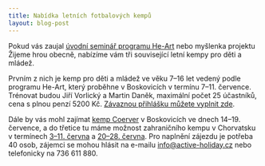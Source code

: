 ```yaml
---
title: Nabídka letních fotbalových kempů
layout: blog-post
---
```


Pokud vás zaujal [úvodní seminář programu He-Art][seminar] nebo myšlenka projektu Žijeme hrou obecně, nabízíme vám tři související letní kempy pro děti a mládež.

Prvním z nich je kemp pro děti a mládež ve věku 7–16 let vedený podle programu He-Art, který proběhne v Boskovicích v termínu 7–11. července. Trénovat budou Jiří Vorlický a Martin Daněk, maximální počet 25 účastníků, cena s plnou penzí 5200 Kč. [Závaznou přihlášku můžete vyplnit zde][prihlaska].

Dále by vás mohl zajímat [kemp Coerver][coerver] v Boskovicích ve dnech 14–19. července, a do třetice tu máme možnost zahraničního kempu v Chorvatsku v termínech [3–11. června][chorvatsko1] a [20–28. června][chorvatsko2]. Pro naplnění zájezdu je potřeba 40 osob, zájemci se mohou hlásit na e-mailu <info@active-holiday.cz> nebo telefonicky na 736 611 880.

[seminar]: /blog/2013/12/ohlednuti-za-seminarem-heart.html
[coerver]: http://www.coerver.cz/camp-detail.php?termin=7&typ=4
[chorvatsko1]: http://www.active-holiday.cz/nabidka-fotbalisti-5.pdf
[chorvatsko2]: http://www.active-holiday.cz/nabidka-fotbalisti-4.pdf
[prihlaska]: http://goo.gl/v5QxfR